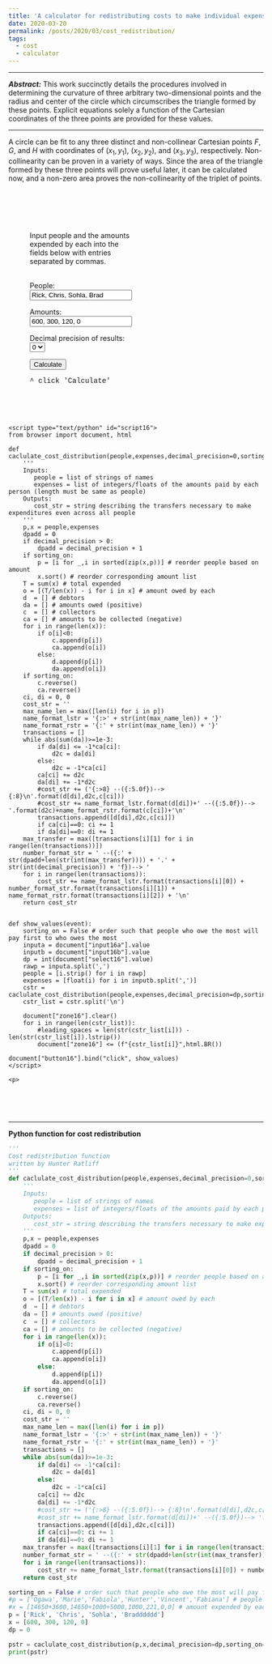 ```yaml
---
title: 'A calculator for redistributing costs to make individual expenses equal'
date: 2020-03-20
permalink: /posts/2020/03/cost_redistribution/
tags:
  - cost
  - calculator
---
```




 <!--  o -->


<hr>

<b><i>Abstract:</i></b> This work succinctly details the procedures involved in determining the curvature of three arbitrary two-dimensional points and the radius and center of the circle which circumscribes the triangle formed by these points.  Explicit equations solely a function of the Cartesian coordinates of the three points are provided for these values.

<hr>

 <!-- <iframe src="/files/curvature_calculations_and_circle_fitting.pdf" style="width: 100%;height: 800px;border: none;"></iframe> -->


A circle can be fit to any three distinct and non-collinear Cartesian points $F$, $G$, and $H$ with coordinates of $(x_1,y_1)$, $(x_2,y_2)$, and $(x_3,y_3)$, respectively.  Non-collinearity can be proven in a variety of ways.  Since the area of the triangle formed by these three points will prove useful later, it can be calculated now, and a non-zero area proves the non-collinearity of the triplet of points.

<br />

<head>
    <meta charset="utf-8">
    <script type="text/javascript"
        src="https://cdn.jsdelivr.net/npm/brython@3.8.7/brython.min.js">
    </script>
</head>

<body onload="brython()">



<div class="example" id="ex16" style="table; white-space: pre-wrap;">
    <p></p><div style="width:40%; padding-left:3em;">
Input people and the amounts expended by each into the fields below with entries separated by commas.

<p>People: <input id="input16a" style="display:table-cell; width:100%" autocomplete="off" value="Rick, Chris, Sohla, Brad">
<p>Amounts: <input id="input16b" style="display:table-cell; width:100%"  autocomplete="off" value="600, 300, 120, 0">
<p>Decimal precision of results: <select id="select16" autocomplete="off">
    <option value="0">0
    </option><option value="1">1
    </option><option value="2">2
    </option><option value="3">3
</option></select>
<p><button id="button16">Calculate</button>
<p style="font-family: Courier New, Courier, monospace;"><span id="zone16" class="zone">^ click 'Calculate'</span>
    </p></div>


    <script type="text/python" id="script16">
    from browser import document, html

    def caclulate_cost_distribution(people,expenses,decimal_precision=0,sorting_on=False):
        '''
        Inputs:
           people = list of strings of names
           expenses = list of integers/floats of the amounts paid by each person (length must be same as people)
        Outputs:
           cost_str = string describing the transfers necessary to make expenditures even across all people
        '''
        p,x = people,expenses
        dpadd = 0
        if decimal_precision > 0:
            dpadd = decimal_precision + 1
        if sorting_on:
            p = [i for _,i in sorted(zip(x,p))] # reorder people based on amount
            x.sort() # reorder corresponding amount list
        T = sum(x) # total expended
        o = [(T/len(x)) - i for i in x] # amount owed by each
        d  = [] # debtors
        da = [] # amounts owed (positive)
        c  = [] # collectors
        ca = [] # amounts to be collected (negative)
        for i in range(len(x)):
            if o[i]<0:
                c.append(p[i])
                ca.append(o[i])
            else:
                d.append(p[i])
                da.append(o[i])
        if sorting_on:
            c.reverse()
            ca.reverse()
        ci, di = 0, 0
        cost_str = ''
        max_name_len = max([len(i) for i in p])
        name_format_lstr = '{:>' + str(int(max_name_len)) + '}'
        name_format_rstr = '{:' + str(int(max_name_len)) + '}'
        transactions = []
        while abs(sum(da))>=1e-3:
            if da[di] <= -1*ca[ci]:
                d2c = da[di]
            else:
                d2c = -1*ca[ci]
            ca[ci] += d2c
            da[di] += -1*d2c
            #cost_str += ('{:>8} --({:5.0f})--> {:8}\n'.format(d[di],d2c,c[ci]))
            #cost_str += name_format_lstr.format(d[di])+' --({:5.0f})--> '.format(d2c)+name_format_rstr.format(c[ci])+'\n'
            transactions.append([d[di],d2c,c[ci]])
            if ca[ci]==0: ci += 1
            if da[di]==0: di += 1
        max_transfer = max([transactions[i][1] for i in range(len(transactions))])
        number_format_str = ' --({:' + str(dpadd+len(str(int(max_transfer)))) + '.' + str(int(decimal_precision)) + 'f})--> '
        for i in range(len(transactions)):
            cost_str += name_format_lstr.format(transactions[i][0]) + number_format_str.format(transactions[i][1]) + name_format_rstr.format(transactions[i][2]) + '\n'
        return cost_str


    def show_values(event):
        sorting_on = False # order such that people who owe the most will pay first to who owes the most
        inputa = document["input16a"].value
        inputb = document["input16b"].value
        dp = int(document["select16"].value)
        rawp = inputa.split(',')
        people = [i.strip() for i in rawp]
        expenses = [float(i) for i in inputb.split(',')]
        cstr = caclulate_cost_distribution(people,expenses,decimal_precision=dp,sorting_on=False)
        cstr_list = cstr.split('\n')

        document["zone16"].clear()
        for i in range(len(cstr_list)):
		    #leading_spaces = len(str(cstr_list[i])) - len(str(cstr_list[i]).lstrip())
            document["zone16"] <= (f"{cstr_list[i]}",html.BR())

    document["button16"].bind("click", show_values)
    </script>

    <p>

</p></div>







</body>
<br />


<hr>

<b>Python function for cost redistribution</b>

<!-- [[Download link of Python file]](https://hratliff.com/files/curvature_functions.py) -->

```python
'''
Cost redistribution function
written by Hunter Ratliff
'''
def caclulate_cost_distribution(people,expenses,decimal_precision=0,sorting_on=False):
    '''
    Inputs:
       people = list of strings of names
       expenses = list of integers/floats of the amounts paid by each person (length must be same as people)
    Outputs:
       cost_str = string describing the transfers necessary to make expenditures even across all people
    '''
    p,x = people,expenses
    dpadd = 0
    if decimal_precision > 0:
        dpadd = decimal_precision + 1
    if sorting_on:
        p = [i for _,i in sorted(zip(x,p))] # reorder people based on amount
        x.sort() # reorder corresponding amount list
    T = sum(x) # total expended
    o = [(T/len(x)) - i for i in x] # amount owed by each
    d  = [] # debtors
    da = [] # amounts owed (positive)
    c  = [] # collectors
    ca = [] # amounts to be collected (negative)
    for i in range(len(x)):
        if o[i]<0:
            c.append(p[i])
            ca.append(o[i])
        else:
            d.append(p[i])
            da.append(o[i])
    if sorting_on:
        c.reverse()
        ca.reverse()
    ci, di = 0, 0
    cost_str = ''
    max_name_len = max([len(i) for i in p])
    name_format_lstr = '{:>' + str(int(max_name_len)) + '}'
    name_format_rstr = '{:' + str(int(max_name_len)) + '}'
    transactions = []
    while abs(sum(da))>=1e-3:
        if da[di] <= -1*ca[ci]:
            d2c = da[di]
        else:
            d2c = -1*ca[ci]
        ca[ci] += d2c
        da[di] += -1*d2c
        #cost_str += ('{:>8} --({:5.0f})--> {:8}\n'.format(d[di],d2c,c[ci]))
        #cost_str += name_format_lstr.format(d[di])+' --({:5.0f})--> '.format(d2c)+name_format_rstr.format(c[ci])+'\n'
        transactions.append([d[di],d2c,c[ci]])
        if ca[ci]==0: ci += 1
        if da[di]==0: di += 1
    max_transfer = max([transactions[i][1] for i in range(len(transactions))])
    number_format_str = ' --({:' + str(dpadd+len(str(int(max_transfer)))) + '.' + str(int(decimal_precision)) + 'f})--> '
    for i in range(len(transactions)):
        cost_str += name_format_lstr.format(transactions[i][0]) + number_format_str.format(transactions[i][1]) + name_format_rstr.format(transactions[i][2]) + '\n'
    return cost_str

sorting_on = False # order such that people who owe the most will pay first to who owes the most
#p = ['Ogawa','Marie','Fabiola','Hunter','Vincent','Fabiana'] # people
#x = [14650+3600,14650+1000+5000,1000,221,0,0] # amount expended by each
p = ['Rick', 'Chris', 'Sohla', 'Bradddddd']
x = [600, 300, 120, 0]
dp = 0

pstr = caclulate_cost_distribution(p,x,decimal_precision=dp,sorting_on=sorting_on)
print(pstr)
```
